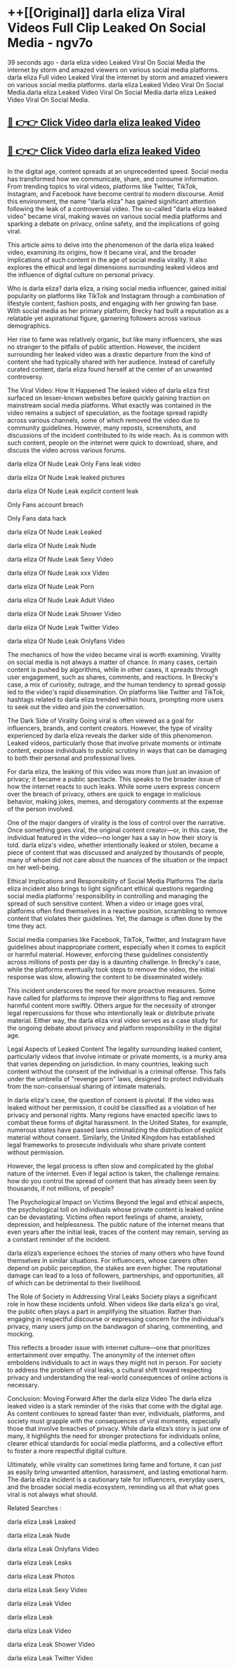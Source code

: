 # ++[[Original]] darla eliza Viral Videos Full Clip Leaked On Social Media - ngv7o<br>

39 seconds ago - darla eliza video Leaked Viral On Social Media the internet by storm and amazed viewers on various social media platforms.
darla eliza Full video Leaked Viral the internet by storm and amazed viewers on various social media platforms. darla eliza Leaked Video Viral On Social Media.darla eliza Leaked Video Viral On Social Media.darla eliza Leaked Video Viral On Social Media.<br>


## [🔴 👉👉 Click Video darla eliza leaked Video ](https://onlyclips.site?title=darla_eliza&ref=git)

## [🔴 👉👉 Click Video darla eliza leaked Video ](https://onlyclips.site?title=darla_eliza&ref=git)

In the digital age, content spreads at an unprecedented speed. Social media has transformed how we communicate, share, and consume information. From trending topics to viral videos, platforms like Twitter, TikTok, Instagram, and Facebook have become central to modern discourse. Amid this environment, the name "darla eliza" has gained significant attention following the leak of a controversial video. The so-called "darla eliza leaked video" became viral, making waves on various social media platforms and sparking a debate on privacy, online safety, and the implications of going viral.

This article aims to delve into the phenomenon of the darla eliza leaked video, examining its origins, how it became viral, and the broader implications of such content in the age of social media virality. It also explores the ethical and legal dimensions surrounding leaked videos and the influence of digital culture on personal privacy.

Who is darla eliza?
darla eliza, a rising social media influencer, gained initial popularity on platforms like TikTok and Instagram through a combination of lifestyle content, fashion posts, and engaging with her growing fan base. With social media as her primary platform, Brecky had built a reputation as a relatable yet aspirational figure, garnering followers across various demographics.

Her rise to fame was relatively organic, but like many influencers, she was no stranger to the pitfalls of public attention. However, the incident surrounding her leaked video was a drastic departure from the kind of content she had typically shared with her audience. Instead of carefully curated content, darla eliza found herself at the center of an unwanted controversy.

The Viral Video: How It Happened
The leaked video of darla eliza first surfaced on lesser-known websites before quickly gaining traction on mainstream social media platforms. What exactly was contained in the video remains a subject of speculation, as the footage spread rapidly across various channels, some of which removed the video due to community guidelines. However, many reposts, screenshots, and discussions of the incident contributed to its wide reach. As is common with such content, people on the internet were quick to download, share, and discuss the video across various forums.

darla eliza Of Nude Leak Only Fans leak video

darla eliza Of Nude Leak leaked pictures

darla eliza Of Nude Leak explicit content leak

Only Fans account breach

Only Fans data hack

darla eliza Of Nude Leak Leaked

darla eliza Of Nude Leak Nude

darla eliza Of Nude Leak Sexy Video

darla eliza Of Nude Leak xxx Video

darla eliza Of Nude Leak Porn

darla eliza Of Nude Leak Adult Video

darla eliza Of Nude Leak Shower Video

darla eliza Of Nude Leak Twitter Video

darla eliza Of Nude Leak Onlyfans Video

The mechanics of how the video became viral is worth examining. Virality on social media is not always a matter of chance. In many cases, certain content is pushed by algorithms, while in other cases, it spreads through user engagement, such as shares, comments, and reactions. In Brecky's case, a mix of curiosity, outrage, and the human tendency to spread gossip led to the video's rapid dissemination. On platforms like Twitter and TikTok, hashtags related to darla eliza trended within hours, prompting more users to seek out the video and join the conversation.

The Dark Side of Virality
Going viral is often viewed as a goal for influencers, brands, and content creators. However, the type of virality experienced by darla eliza reveals the darker side of this phenomenon. Leaked videos, particularly those that involve private moments or intimate content, expose individuals to public scrutiny in ways that can be damaging to both their personal and professional lives.

For darla eliza, the leaking of this video was more than just an invasion of privacy; it became a public spectacle. This speaks to the broader issue of how the internet reacts to such leaks. While some users express concern over the breach of privacy, others are quick to engage in malicious behavior, making jokes, memes, and derogatory comments at the expense of the person involved.

One of the major dangers of virality is the loss of control over the narrative. Once something goes viral, the original content creator—or, in this case, the individual featured in the video—no longer has a say in how their story is told. darla eliza's video, whether intentionally leaked or stolen, became a piece of content that was discussed and analyzed by thousands of people, many of whom did not care about the nuances of the situation or the impact on her well-being.

Ethical Implications and Responsibility of Social Media Platforms
The darla eliza incident also brings to light significant ethical questions regarding social media platforms' responsibility in controlling and managing the spread of such sensitive content. When a video or image goes viral, platforms often find themselves in a reactive position, scrambling to remove content that violates their guidelines. Yet, the damage is often done by the time they act.

Social media companies like Facebook, TikTok, Twitter, and Instagram have guidelines about inappropriate content, especially when it comes to explicit or harmful material. However, enforcing these guidelines consistently across millions of posts per day is a daunting challenge. In Brecky's case, while the platforms eventually took steps to remove the video, the initial response was slow, allowing the content to be disseminated widely.

This incident underscores the need for more proactive measures. Some have called for platforms to improve their algorithms to flag and remove harmful content more swiftly. Others argue for the necessity of stronger legal repercussions for those who intentionally leak or distribute private material. Either way, the darla eliza viral video serves as a case study for the ongoing debate about privacy and platform responsibility in the digital age.

Legal Aspects of Leaked Content
The legality surrounding leaked content, particularly videos that involve intimate or private moments, is a murky area that varies depending on jurisdiction. In many countries, leaking such content without the consent of the individual is a criminal offense. This falls under the umbrella of "revenge porn" laws, designed to protect individuals from the non-consensual sharing of intimate materials.

In darla eliza's case, the question of consent is pivotal. If the video was leaked without her permission, it could be classified as a violation of her privacy and personal rights. Many regions have enacted specific laws to combat these forms of digital harassment. In the United States, for example, numerous states have passed laws criminalizing the distribution of explicit material without consent. Similarly, the United Kingdom has established legal frameworks to prosecute individuals who share private content without permission.

However, the legal process is often slow and complicated by the global nature of the internet. Even if legal action is taken, the challenge remains: how do you control the spread of content that has already been seen by thousands, if not millions, of people?

The Psychological Impact on Victims
Beyond the legal and ethical aspects, the psychological toll on individuals whose private content is leaked online can be devastating. Victims often report feelings of shame, anxiety, depression, and helplessness. The public nature of the internet means that even years after the initial leak, traces of the content may remain, serving as a constant reminder of the incident.

darla eliza’s experience echoes the stories of many others who have found themselves in similar situations. For influencers, whose careers often depend on public perception, the stakes are even higher. The reputational damage can lead to a loss of followers, partnerships, and opportunities, all of which can be detrimental to their livelihood.

The Role of Society in Addressing Viral Leaks
Society plays a significant role in how these incidents unfold. When videos like darla eliza's go viral, the public often plays a part in amplifying the situation. Rather than engaging in respectful discourse or expressing concern for the individual’s privacy, many users jump on the bandwagon of sharing, commenting, and mocking.

This reflects a broader issue with internet culture—one that prioritizes entertainment over empathy. The anonymity of the internet often emboldens individuals to act in ways they might not in person. For society to address the problem of viral leaks, a cultural shift toward respecting privacy and understanding the real-world consequences of online actions is necessary.

Conclusion: Moving Forward After the darla eliza Video
The darla eliza leaked video is a stark reminder of the risks that come with the digital age. As content continues to spread faster than ever, individuals, platforms, and society must grapple with the consequences of viral moments, especially those that involve breaches of privacy. While darla eliza’s story is just one of many, it highlights the need for stronger protections for individuals online, clearer ethical standards for social media platforms, and a collective effort to foster a more respectful digital culture.

Ultimately, while virality can sometimes bring fame and fortune, it can just as easily bring unwanted attention, harassment, and lasting emotional harm. The darla eliza incident is a cautionary tale for influencers, everyday users, and the broader social media ecosystem, reminding us all that what goes viral is not always what should.

Related Searches :

darla eliza Leak Leaked

darla eliza Leak Nude

darla eliza Leak Onlyfans Video

darla eliza Leak Leaks

darla eliza Leak Photos

darla eliza Leak Sexy Video

darla eliza Leak Video

darla eliza Leak

darla eliza Leak Video

darla eliza Leak Shower Video

darla eliza Leak Twitter Video

